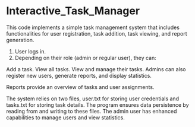 # Interactive_Task_Manager

This code implements a simple task management system that includes functionalities for user registration, task addition, task viewing, and report generation.

1. User logs in.
2. Depending on their role (admin or regular user), they can:

Add a task.
View all tasks.
View and manage their tasks.
Admins can also register new users, generate reports, and display statistics.

Reports provide an overview of tasks and user assignments.

The system relies on two files, user.txt for storing user credentials and tasks.txt for storing task details. The program ensures data persistence by reading from and writing to these files. The admin user has enhanced capabilities to manage users and view statistics.
